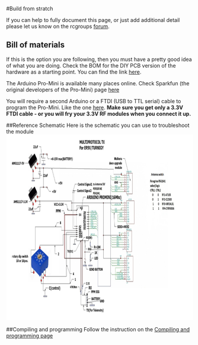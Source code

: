 #Build from stratch

If you can help to fully document this page, or just add additional detail please let us know on the rcgroups [forum](http://www.rcgroups.com/forums/showthread.php?t=2165676).

## Bill of materials
If this is the option you are following, then you must have a pretty good idea of what you are doing.   Check the BOM for the DIY PCB version of the hardware as a starting point.  You can find the link [here](Module_Build_yourself_PCB.md).

The Arduino Pro-Mini is available many places online.  Check Sparkfun (the original developers of the Pro-Mini) page [here](https://www.sparkfun.com/products/11113)

You will require a second Arduino or a FTDI (USB to TTL serial) cable to program the Pro-Mini. Like the one [here](https://www.sparkfun.com/products/9717).  **Make sure you get only a 3.3V FTDI cable - or you will fry your 3.3V RF modules when you connect it up.**

##Reference Schematic <a name="Schematic"></a>
Here is the schematic you can use to troubleshoot the module
<img src="images/DIY_Mulitprotocol_Module_Schematic.jpeg" width="1000" height="500" /> 

##Compiling and programming
Follow the instruction on the [Compiling and programming page](Compiling.md)
